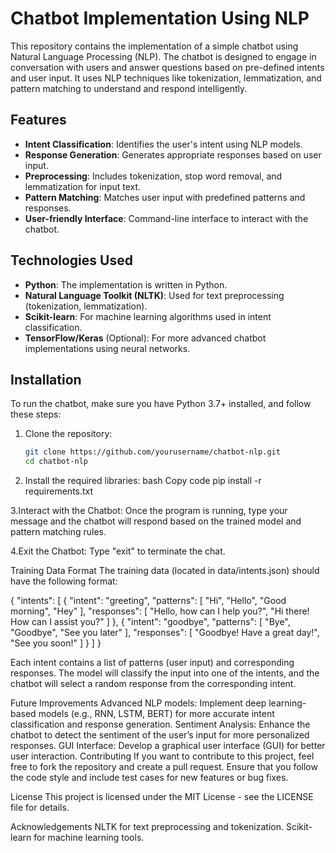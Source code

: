 # Chatbot Implementation Using NLP

This repository contains the implementation of a simple chatbot using Natural Language Processing (NLP). The chatbot is designed to engage in conversation with users and answer questions based on pre-defined intents and user input. It uses NLP techniques like tokenization, lemmatization, and pattern matching to understand and respond intelligently.

## Features
- **Intent Classification**: Identifies the user's intent using NLP models.
- **Response Generation**: Generates appropriate responses based on user input.
- **Preprocessing**: Includes tokenization, stop word removal, and lemmatization for input text.
- **Pattern Matching**: Matches user input with predefined patterns and responses.
- **User-friendly Interface**: Command-line interface to interact with the chatbot.

## Technologies Used
- **Python**: The implementation is written in Python.
- **Natural Language Toolkit (NLTK)**: Used for text preprocessing (tokenization, lemmatization).
- **Scikit-learn**: For machine learning algorithms used in intent classification.
- **TensorFlow/Keras** (Optional): For more advanced chatbot implementations using neural networks.

## Installation

To run the chatbot, make sure you have Python 3.7+ installed, and follow these steps:

1. Clone the repository:
   ```bash
   git clone https://github.com/yourusername/chatbot-nlp.git
   cd chatbot-nlp
2. Install the required libraries:
bash
Copy code
pip install -r requirements.txt

3.Interact with the Chatbot:
Once the program is running, type your message and the chatbot will respond based on the trained model and pattern matching rules.

4.Exit the Chatbot: 
Type "exit" to terminate the chat.

Training Data Format
The training data (located in data/intents.json) should have the following format:

{
  "intents": [
    {
      "intent": "greeting",
      "patterns": [
        "Hi",
        "Hello",
        "Good morning",
        "Hey"
      ],
      "responses": [
        "Hello, how can I help you?",
        "Hi there! How can I assist you?"
      ]
    },
    {
      "intent": "goodbye",
      "patterns": [
        "Bye",
        "Goodbye",
        "See you later"
      ],
      "responses": [
        "Goodbye! Have a great day!",
        "See you soon!"
      ]
    }
  ]
}

Each intent contains a list of patterns (user input) and corresponding responses.
The model will classify the input into one of the intents, and the chatbot will select a random response from the corresponding intent.

Future Improvements
Advanced NLP models: Implement deep learning-based models (e.g., RNN, LSTM, BERT) for more accurate intent classification and response generation.
Sentiment Analysis: Enhance the chatbot to detect the sentiment of the user’s input for more personalized responses.
GUI Interface: Develop a graphical user interface (GUI) for better user interaction.
Contributing
If you want to contribute to this project, feel free to fork the repository and create a pull request. Ensure that you follow the code style and include test cases for new features or bug fixes.

License
This project is licensed under the MIT License - see the LICENSE file for details.

Acknowledgements
NLTK for text preprocessing and tokenization.
Scikit-learn for machine learning tools.
